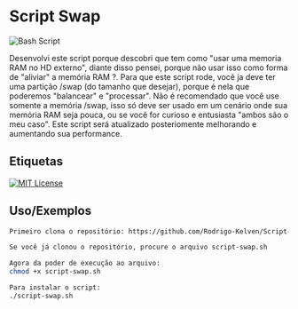 
# Script Swap
![Bash Script](https://img.shields.io/badge/bash_script-%23121011.svg?style=for-the-badge&logo=gnu-bash&logoColor=white) 


Desenvolvi este script porque descobri que tem como "usar uma memoria RAM no HD externo", diante disso pensei, porque não usar isso como forma de "aliviar" a memória RAM ?.
Para que este script rode, você ja deve ter uma partição /swap (do tamanho que desejar), porque é nela que poderemos "balancear" e "processar". 
Não é recomendado que você use somente a memória /swap, isso só deve ser usado em um cenário onde sua memória RAM seja pouca, ou se você for curioso e entusiasta "ambos são o meu caso".
Este script será atualizado posteriomente melhorando e aumentando sua performance.


## Etiquetas
[![MIT License](https://img.shields.io/badge/License-MIT-green.svg)](https://choosealicense.com/licenses/mit/)

## Uso/Exemplos

```bash
Primeiro clona o repositório: https://github.com/Rodrigo-Kelven/Script-Swap

Se você já clonou o repositório, procure o arquivo script-swap.sh

Agora da poder de execução ao arquivo:
chmod +x script-swap.sh

Para instalar o script:
./script-swap.sh
    
